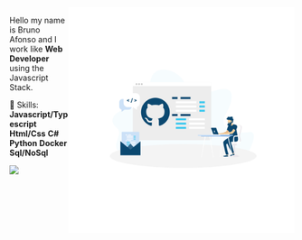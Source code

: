 <img src="https://raw.githubusercontent.com/brunohafonso95/brunohafonso95/master/github-github-com.svg" min-width="400px" max-width="600px" width="400px" align="right" alt="Developer Illustration">

<p align="left"> 
  Hello my name is Bruno Afonso and I work like <strong>Web Developer</strong> using the Javascript Stack.<br>
</p>

<p align="left">
    🦄 Skills: 
    <strong>Javascript/Typescript</strong>
    <strong>Html/Css</strong>
    <strong>C#</strong>
    <strong>Python</strong>
    <strong>Docker</strong>
    <strong>Sql/NoSql</strong>
</p>

<p align="left">
  <a href="https://www.linkedin.com/in/brunohafonso/" alt="Linkedin">
  <img src="https://img.shields.io/badge/-Linkedin-0e76a8?style=flat-square&logo=Linkedin&logoColor=white&link=https://www.linkedin.com/in/brunohafonso/" /></a>
</p>
